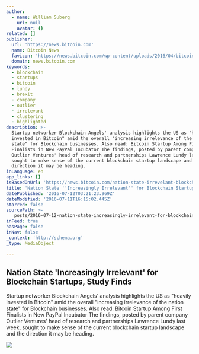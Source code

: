```yaml
---
author:
  - name: William Suberg
    url: null
    avatar: {}
related: []
publisher:
  url: 'https://news.bitcoin.com'
  name: Bitcoin News
  favicon: 'https://news.bitcoin.com/wp-content/uploads/2016/04/bitcoin_fav.png'
  domain: news.bitcoin.com
keywords:
  - blockchain
  - startups
  - bitcoin
  - lundy
  - brexit
  - company
  - outlier
  - irrelevant
  - clustering
  - highlighted
description: >-
  Startup networker Blockchain Angels' analysis highlights the US as "heavily
  invested in Bitcoin" amid the overall "increasing irrelevance of the nation
  state" for Blockchain businesses. Also read: Bitcoin Startup Among First
  Finalists in New PayPal Incubator The findings, posted by parent company
  Outlier Ventures' head of research and partnerships Lawrence Lundy last week,
  sought to make sense of the current blockchain startup landscape and the
  direction it may be heading.
inLanguage: en
app_links: []
isBasedOnUrl: 'https://news.bitcoin.com/nation-state-irrevelant-blockchain/'
title: 'Nation State ''Increasingly Irrelevant'' for Blockchain Startups, Study Finds'
datePublished: '2016-07-12T03:21:23.969Z'
dateModified: '2016-07-11T16:15:02.445Z'
starred: false
sourcePath: >-
  _posts/2016-07-12-nation-state-increasingly-irrelevant-for-blockchain-startu.md
inFeed: true
hasPage: false
inNav: false
_context: 'http://schema.org'
_type: MediaObject

---
```

<article style=""><h1>Nation State 'Increasingly Irrelevant' for Blockchain Startups, Study Finds</h1><p>Startup networker Blockchain Angels' analysis highlights the US as "heavily invested in Bitcoin" amid the overall "increasing irrelevance of the nation state" for Blockchain businesses. Also read: Bitcoin Startup Among First Finalists in New PayPal Incubator The findings, posted by parent company Outlier Ventures' head of research and partnerships Lawrence Lundy last week, sought to make sense of the current blockchain startup landscape and the direction it may be heading.</p><img src="https://news.bitcoin.com/wp-content/uploads/2016/07/borderless.jpg" /></article>